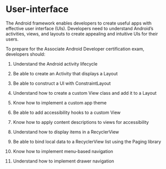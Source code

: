 # User-interface

The Android framework enables developers to create useful apps with effective user interface (UIs). Developers need to understand Android’s activities, views, and layouts to create appealing and intuitive UIs for their users.

To prepare for the Associate Android Developer certification exam, developers should:

   1. Understand the Android activity lifecycle
  
   2. Be able to create an Activity that displays a Layout
   
   3. Be able to construct a UI with ConstraintLayout
  
   4. Understand how to create a custom View class and add it to a Layout
 
   5. Know how to implement a custom app theme
  
   6. Be able to add accessibility hooks to a custom View
 
   7. Know how to apply content descriptions to views for accessibility
  
   8. Understand how to display items in a RecyclerView
  
   9. Be able to bind local data to a RecyclerView list using the Paging library
  
   10. Know how to implement menu-based navigation
  
   11. Understand how to implement drawer navigation

